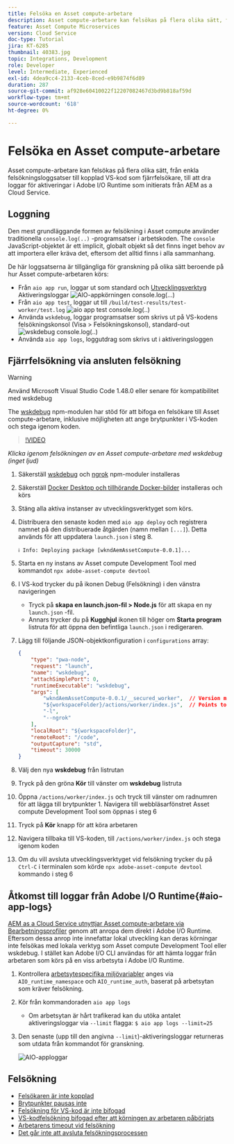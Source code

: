 ```yaml
---
title: Felsöka en Asset compute-arbetare
description: Asset compute-arbetare kan felsökas på flera olika sätt, från enkla felsökningsloggsatser till kopplad VS-kod som fjärrfelsökare, till att dra loggar för aktiveringar i Adobe I/O Runtime som initierats från AEM as a Cloud Service.
feature: Asset Compute Microservices
version: Cloud Service
doc-type: Tutorial
jira: KT-6285
thumbnail: 40383.jpg
topic: Integrations, Development
role: Developer
level: Intermediate, Experienced
exl-id: 4dea9cc4-2133-4ceb-8ced-e9b9874f6d89
duration: 287
source-git-commit: af928e60410022f12207082467d3bd9b818af59d
workflow-type: tm+mt
source-wordcount: '618'
ht-degree: 0%

---
```


# Felsöka en Asset compute-arbetare

Asset compute-arbetare kan felsökas på flera olika sätt, från enkla felsökningsloggsatser till kopplad VS-kod som fjärrfelsökare, till att dra loggar för aktiveringar i Adobe I/O Runtime som initierats från AEM as a Cloud Service.

## Loggning

Den mest grundläggande formen av felsökning i Asset compute använder traditionella `console.log(..)` -programsatser i arbetskoden. The `console` JavaScript-objektet är ett implicit, globalt objekt så det finns inget behov av att importera eller kräva det, eftersom det alltid finns i alla sammanhang.

De här loggsatserna är tillgängliga för granskning på olika sätt beroende på hur Asset compute-arbetaren körs:

+ Från `aio app run`, loggar ut som standard och [Utvecklingsverktyg](../develop/development-tool.md) Aktiveringsloggar
  ![AIO-appkörningen console.log(...)](./assets/debug/console-log__aio-app-run.png)
+ Från `aio app test`, loggar ut till `/build/test-results/test-worker/test.log`
  ![aio app test console.log(..)](./assets/debug/console-log__aio-app-test.png)
+ Använda `wskdebug`, loggar programsatser som skrivs ut på VS-kodens felsökningskonsol (Visa > Felsökningskonsol), standard-out
  ![wskdebug console.log(..)](./assets/debug/console-log__wskdebug.png)
+ Använda `aio app logs`, loggutdrag som skrivs ut i aktiveringsloggen

## Fjärrfelsökning via ansluten felsökning

>[!WARNING]
>
>Använd Microsoft Visual Studio Code 1.48.0 eller senare för kompatibilitet med wskdebug

The [wskdebug](https://www.npmjs.com/package/@openwhisk/wskdebug) npm-modulen har stöd för att bifoga en felsökare till Asset compute-arbetare, inklusive möjligheten att ange brytpunkter i VS-koden och stega igenom koden.

>[!VIDEO](https://video.tv.adobe.com/v/40383?quality=12&learn=on)

_Klicka igenom felsökningen av en Asset compute-arbetare med wskdebug (inget ljud)_

1. Säkerställ [wskdebug](../set-up/development-environment.md#wskdebug) och [ngrok](../set-up/development-environment.md#ngork) npm-moduler installeras
1. Säkerställ [Docker Desktop och tillhörande Docker-bilder](../set-up/development-environment.md#docker) installeras och körs
1. Stäng alla aktiva instanser av utvecklingsverktyget som körs.
1. Distribuera den senaste koden med `aio app deploy`  och registrera namnet på den distribuerade åtgärden (namn mellan `[...]`). Detta används för att uppdatera `launch.json` i steg 8.

   ```
   ℹ Info: Deploying package [wkndAemAssetCompute-0.0.1]...
   ```


1. Starta en ny instans av Asset compute Development Tool med kommandot `npx adobe-asset-compute devtool`
1. I VS-kod trycker du på ikonen Debug (Felsökning) i den vänstra navigeringen
   + Tryck på __skapa en launch.json-fil > Node.js__ för att skapa en ny `launch.json` -fil.
   + Annars trycker du på __Kugghjul__ ikonen till höger om __Starta program__ listruta för att öppna den befintliga `launch.json` i redigeraren.
1. Lägg till följande JSON-objektkonfiguration i `configurations` array:

   ```json
   {
       "type": "pwa-node",
       "request": "launch",
       "name": "wskdebug",
       "attachSimplePort": 0,
       "runtimeExecutable": "wskdebug",
       "args": [
           "wkndAemAssetCompute-0.0.1/__secured_worker",  // Version must match your Asset Compute worker's version
           "${workspaceFolder}/actions/worker/index.js",  // Points to your worker
           "-l",
           "--ngrok"
       ],
       "localRoot": "${workspaceFolder}",
       "remoteRoot": "/code",
       "outputCapture": "std",
       "timeout": 30000
   }
   ```

1. Välj den nya __wskdebug__ från listrutan
1. Tryck på den gröna __Kör__ till vänster om __wskdebug__ listruta
1. Öppna `/actions/worker/index.js` och tryck till vänster om radnumren för att lägga till brytpunkter 1. Navigera till webbläsarfönstret Asset compute Development Tool som öppnas i steg 6
1. Tryck på __Kör__ knapp för att köra arbetaren
1. Navigera tillbaka till VS-koden, till `/actions/worker/index.js` och stega igenom koden
1. Om du vill avsluta utvecklingsverktyget vid felsökning trycker du på `Ctrl-C` i terminalen som körde `npx adobe-asset-compute devtool` kommando i steg 6

## Åtkomst till loggar från Adobe I/O Runtime{#aio-app-logs}

[AEM as a Cloud Service utnyttjar Asset compute-arbetare via Bearbetningsprofiler](../deploy/processing-profiles.md) genom att anropa dem direkt i Adobe I/O Runtime. Eftersom dessa anrop inte innefattar lokal utveckling kan deras körningar inte felsökas med lokala verktyg som Asset compute Development Tool eller wskdebug. I stället kan Adobe I/O CLI användas för att hämta loggar från arbetaren som körs på en viss arbetsyta i Adobe I/O Runtime.

1. Kontrollera [arbetsytespecifika miljövariabler](../deploy/runtime.md) anges via `AIO_runtime_namespace` och `AIO_runtime_auth`, baserat på arbetsytan som kräver felsökning.
1. Kör från kommandoraden `aio app logs`
   + Om arbetsytan är hårt trafikerad kan du utöka antalet aktiveringsloggar via `--limit` flagga:
     `$ aio app logs --limit=25`
1. Den senaste (upp till den angivna `--limit`)-aktiveringsloggar returneras som utdata från kommandot för granskning.

   ![AIO-apploggar](./assets/debug/aio-app-logs.png)

## Felsökning

+ [Felsökaren är inte kopplad](../troubleshooting.md#debugger-does-not-attach)
+ [Brytpunkter pausas inte](../troubleshooting.md#breakpoints-no-pausing)
+ [Felsökning för VS-kod är inte bifogad](../troubleshooting.md#vs-code-debugger-not-attached)
+ [VS-kodfelsökning bifogad efter att körningen av arbetaren påbörjats](../troubleshooting.md#vs-code-debugger-attached-after-worker-execution-began)
+ [Arbetarens timeout vid felsökning](../troubleshooting.md#worker-times-out-while-debugging)
+ [Det går inte att avsluta felsökningsprocessen](../troubleshooting.md#cannot-terminate-debugger-process)
